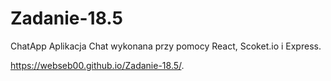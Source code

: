 # Zadanie-18.5
ChatApp
Aplikacja Chat wykonana przy pomocy React, Scoket.io i Express.

https://webseb00.github.io/Zadanie-18.5/.
